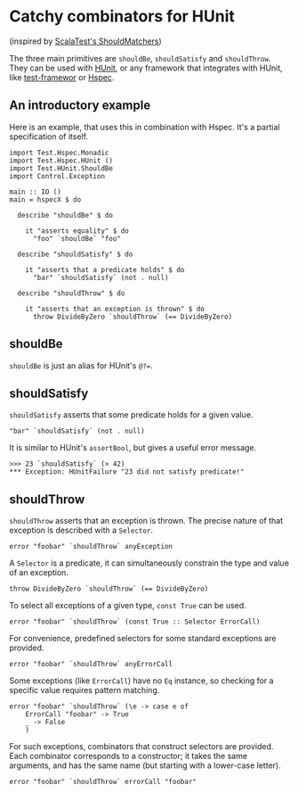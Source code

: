 # Catchy combinators for HUnit

(inspired by [ScalaTest's ShouldMatchers](http://www.scalatest.org/))

The three main primitives are `shouldBe`, `shouldSatisfy` and
`shouldThrow`. They can be used with
[HUnit](http://hackage.haskell.org/package/HUnit), or any framework that
integrates with HUnit, like
[test-framewor](http://hackage.haskell.org/package/test-framework) or
[Hspec](http://hackage.haskell.org/package/hspec).

## An introductory example

Here is an example, that uses this in combination with Hspec. It's a
partial specification of itself.

    import Test.Hspec.Monadic
    import Test.Hspec.HUnit ()
    import Test.HUnit.ShouldBe
    import Control.Exception

    main :: IO ()
    main = hspecX $ do

      describe "shouldBe" $ do

        it "asserts equality" $ do
          "foo" `shouldBe` "foo"

      describe "shouldSatisfy" $ do

        it "asserts that a predicate holds" $ do
          "bar" `shouldSatisfy` (not . null)

      describe "shouldThrow" $ do

        it "asserts that an exception is thrown" $ do
          throw DivideByZero `shouldThrow` (== DivideByZero)

## shouldBe

`shouldBe` is just an alias for HUnit's `@?=`.

## shouldSatisfy

`shouldSatisfy` asserts that some predicate holds for a given value.

    "bar" `shouldSatisfy` (not . null)

It is similar to HUnit's `assertBool`, but gives a useful error message.

    >>> 23 `shouldSatisfy` (> 42)
    *** Exception: HUnitFailure "23 did not satisfy predicate!"

## shouldThrow

`shouldThrow` asserts that an exception is thrown. The precise nature of
that exception is described with a `Selector`.

    error "foobar" `shouldThrow` anyException

A `Selector` is a predicate, it can simultaneously constrain the type
and value of an exception.

    throw DivideByZero `shouldThrow` (== DivideByZero)

To select all exceptions of a given type, `const True` can be used.

    error "foobar" `shouldThrow` (const True :: Selector ErrorCall)

For convenience, predefined selectors for some standard exceptions are
provided.

    error "foobar" `shouldThrow` anyErrorCall

Some exceptions (like `ErrorCall`) have no `Eq` instance, so checking
for a specific value requires pattern matching.

    error "foobar" `shouldThrow` (\e -> case e of
        ErrorCall "foobar" -> True
        _ -> False
        )

For such exceptions, combinators that construct selectors are provided.
Each combinator corresponds to a constructor; it takes the same
arguments, and has the same name (but starting with a lower-case
letter).

    error "foobar" `shouldThrow` errorCall "foobar"
